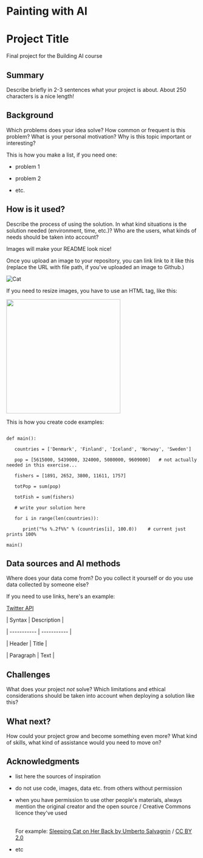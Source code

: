 # Painting with AI

<!-- This is the markdown template for the final project of the Building AI course, 

created by Reaktor Innovations and University of Helsinki. 

Copy the template, paste it to your GitHub README and edit! -->

# Project Title

Final project for the Building AI course

## Summary

Describe briefly in 2-3 sentences what your project is about. About 250 characters is a nice length! 

## Background

Which problems does your idea solve? How common or frequent is this problem? What is your personal motivation? Why is this topic important or interesting?

This is how you make a list, if you need one:

* problem 1

* problem 2

* etc.

## How is it used?

Describe the process of using the solution. In what kind situations is the solution needed (environment, time, etc.)? Who are the users, what kinds of needs should be taken into account?

Images will make your README look nice!

Once you upload an image to your repository, you can link link to it like this (replace the URL with file path, if you've uploaded an image to Github.)

![Cat](https://upload.wikimedia.org/wikipedia/commons/5/5e/Sleeping_cat_on_her_back.jpg)

If you need to resize images, you have to use an HTML tag, like this:

<img src="https://upload.wikimedia.org/wikipedia/commons/5/5e/Sleeping_cat_on_her_back.jpg" width="300">

This is how you create code examples:

```

def main():

   countries = ['Denmark', 'Finland', 'Iceland', 'Norway', 'Sweden']

   pop = [5615000, 5439000, 324000, 5080000, 9609000]   # not actually needed in this exercise...

   fishers = [1891, 2652, 3800, 11611, 1757]

   totPop = sum(pop)

   totFish = sum(fishers)

   # write your solution here

   for i in range(len(countries)):

      print("%s %.2f%%" % (countries[i], 100.0))    # current just prints 100%

main()

```

## Data sources and AI methods

Where does your data come from? Do you collect it yourself or do you use data collected by someone else?

If you need to use links, here's an example:

[Twitter API](https://developer.twitter.com/en/docs)

| Syntax      | Description |

| ----------- | ----------- |

| Header      | Title       |

| Paragraph   | Text        |

## Challenges

What does your project _not_ solve? Which limitations and ethical considerations should be taken into account when deploying a solution like this?

## What next?

How could your project grow and become something even more? What kind of skills, what kind of assistance would you  need to move on? 

## Acknowledgments

* list here the sources of inspiration 

* do not use code, images, data etc. from others without permission

* when you have permission to use other people's materials, always mention the original creator and the open source / Creative Commons licence they've used

  <br>For example: [Sleeping Cat on Her Back by Umberto Salvagnin](https://commons.wikimedia.org/wiki/File:Sleeping_cat_on_her_back.jpg#filelinks) / [CC BY 2.0](https://creativecommons.org/licenses/by/2.0)

* etc
